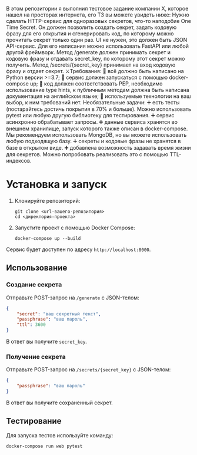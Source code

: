 В этом репозитории я выполнил тестовое задание компании Х, которое нашел 
на просторах интернета, его ТЗ вы можете увидеть ниже:
 Нужно сделать HTTP-сервис для одноразовых секретов, что-то наподобие One Time Secret. Он должен позволить создать секрет, задать кодовую фразу для его открытия и cгенерировать код, по которому можно прочитать секрет только один раз. UI не нужен, это должен быть JSON API-сервис. Для его написания можно использовать FastAPI или любой другой фреймворк. Метод /generate должен принимать секрет и кодовую фразу и отдавать secret_key, по которому этот секрет можно получить. Метод /secrets/{secret_key} принимает на вход кодовую фразу и отдает секрет. 
 ⚔️Требования: 
 🔹 всё должно быть написано на Python версии >=3.7; 
 🔹 сервис должен запускаться с помощью docker-compose up; 
 🔹 код должен соответствовать PEP, необходимо использование type hints, к публичным методам должна быть написана документация на английском языке; 
 🔹 используемые технологии на ваш выбор, к ним требований нет. 
 Необязательные задачи: 
 ➕ есть тесты (постарайтесь достичь покрытия в 70% и больше). Можно использовать pytest или любую другую библиотеку для тестирования. 
 ➕ сервис асинхронно обрабатывает запросы. 
 ➕ данные сервиса хранятся во внешнем хранилище, запуск которого также описан в docker-compose. Мы рекомендуем использовать MongoDB, но вы можете использовать любую подходящую базу. 
 ➕ секреты и кодовые фразы не хранятся в базе в открытом виде. 
 ➕ добавлена возможность задавать время жизни для секретов. Можно попробовать реализовать это с помощью TTL-индексов.


# Установка и запуск

1. Клонируйте репозиторий:
   ```
   git clone <url-вашего-репозитория>
   cd <директория-проекта>
   ```

2. Запустите проект с помощью Docker Compose:
   ```
   docker-compose up --build
   ```

Сервис будет доступен по адресу `http://localhost:8000`.

## Использование

### Создание секрета

Отправьте POST-запрос на `/generate` с JSON-телом:

```json
{
    "secret": "ваш секретный текст",
    "passphrase": "ваш пароль",
    "ttl": 3600
}
```

В ответ вы получите `secret_key`.

### Получение секрета

Отправьте POST-запрос на `/secrets/{secret_key}` с JSON-телом:

```json
{
    "passphrase": "ваш пароль"
}
```

В ответ вы получите сохраненный секрет.

## Тестирование

Для запуска тестов используйте команду:

```
docker-compose run web pytest
```

